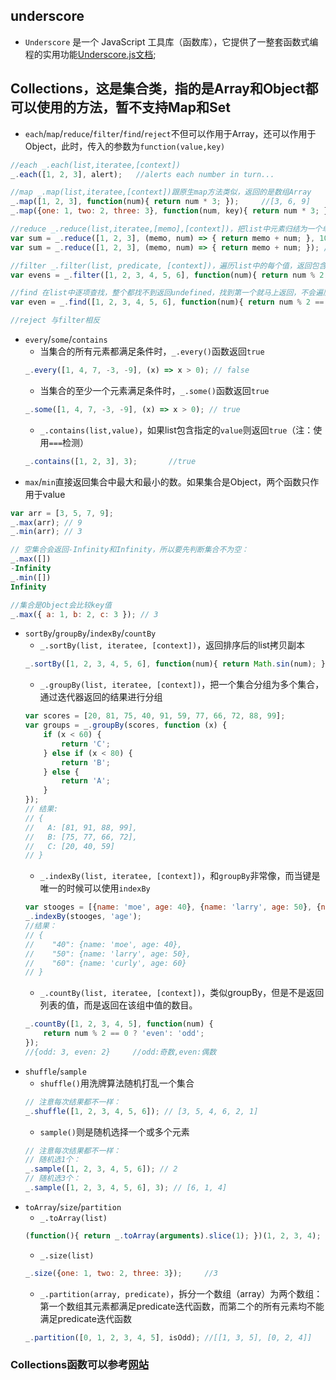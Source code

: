 ## underscore
- `Underscore` 是一个 JavaScript 工具库（函数库），它提供了一整套函数式编程的实用功能[Underscore.js文档](http://underscorejs.org);

## Collections，这是集合类，指的是Array和Object都可以使用的方法，暂不支持Map和Set
- `each`/`map`/`reduce`/`filter`/`find`/`reject`不但可以作用于Array，还可以作用于Object，此时，传入的参数为`function(value,key)`
```javascript
//each _.each(list,iteratee,[context])
_.each([1, 2, 3], alert);   //alerts each number in turn...

//map _.map(list,iteratee,[context])跟原生map方法类似，返回的是数组Array
_.map([1, 2, 3], function(num){ return num * 3; });     //[3, 6, 9]
_.map({one: 1, two: 2, three: 3}, function(num, key){ return num * 3; }); //[3, 6, 9]

//reduce _.reduce(list,iteratee,[memo],[context])，把list中元素归结为一个单独的数值。若没有memo传递给reduce的初始调用，第一个元素将取代传递给列表中下一个元素调用函数的memo参数。
var sum = _.reduce([1, 2, 3], (memo, num) => { return memo + num; }, 10); //16
var sum = _.reduce([1, 2, 3], (memo, num) => { return memo + num; }); //6

//filter _.filter(list, predicate, [context])，遍历list中的每个值，返回包含所有通过predicate真值检测的元素值。
var evens = _.filter([1, 2, 3, 4, 5, 6], function(num){ return num % 2 == 0; }); //[2, 4, 6]

//find 在list中逐项查找，整个都找不到返回undefined，找到第一个就马上返回，不会遍历整个   list
var even = _.find([1, 2, 3, 4, 5, 6], function(num){ return num % 2 == 0; }); //2

//reject 与filter相反
```
- `every`/`some`/`contains`
    - 当集合的所有元素都满足条件时，`_.every()`函数返回`true`
    ```javascript
    _.every([1, 4, 7, -3, -9], (x) => x > 0); // false
    ```
    - 当集合的至少一个元素满足条件时，`_.some()`函数返回`true`
    ```javascript
    _.some([1, 4, 7, -3, -9], (x) => x > 0); // true
    ```
    - `_.contains(list,value)`，如果list包含指定的`value`则返回`true`（注：使用`===`检测）
    ```javascript
    _.contains([1, 2, 3], 3);       //true
    ```
- `max`/`min`直接返回集合中最大和最小的数。如果集合是Object，两个函数只作用于value
```javascript
var arr = [3, 5, 7, 9];
_.max(arr); // 9
_.min(arr); // 3

// 空集合会返回-Infinity和Infinity，所以要先判断集合不为空：
_.max([])
-Infinity
_.min([])
Infinity

//集合是Object会比较key值
_.max({ a: 1, b: 2, c: 3 }); // 3   
```
- `sortBy`/`groupBy`/`indexBy`/`countBy`
    - `_.sortBy(list, iteratee, [context])`，返回排序后的list拷贝副本
    ```javascript
    _.sortBy([1, 2, 3, 4, 5, 6], function(num){ return Math.sin(num); });   //[5, 4, 6, 3, 1, 2]
    ```
    - `_.groupBy(list, iteratee, [context])`，把一个集合分组为多个集合，通过迭代器返回的结果进行分组
    ```javascript
    var scores = [20, 81, 75, 40, 91, 59, 77, 66, 72, 88, 99];
    var groups = _.groupBy(scores, function (x) {
        if (x < 60) {
            return 'C';
        } else if (x < 80) {
            return 'B';
        } else {
            return 'A';
        }
    });
    // 结果:
    // {
    //   A: [81, 91, 88, 99],
    //   B: [75, 77, 66, 72],
    //   C: [20, 40, 59]
    // }
    ```
    - `_.indexBy(list, iteratee, [context])`，和`groupBy`非常像，而当键是唯一的时候可以使用`indexBy`
    ```javascript
    var stooges = [{name: 'moe', age: 40}, {name: 'larry', age: 50}, {name: 'curly', age: 60}];
    _.indexBy(stooges, 'age');
    //结果：
    // {
    //    "40": {name: 'moe', age: 40},
    //    "50": {name: 'larry', age: 50},
    //    "60": {name: 'curly', age: 60}
    // }
    ```
    - `_.countBy(list, iteratee, [context])`，类似groupBy，但是不是返回列表的值，而是返回在该组中值的数目。
    ```javascript
    _.countBy([1, 2, 3, 4, 5], function(num) {
        return num % 2 == 0 ? 'even': 'odd';
    });
    //{odd: 3, even: 2}     //odd:奇数,even:偶数
    ```
- `shuffle`/`sample`
    - `shuffle()`用洗牌算法随机打乱一个集合
    ```javascript
    // 注意每次结果都不一样：
    _.shuffle([1, 2, 3, 4, 5, 6]); // [3, 5, 4, 6, 2, 1]
    ```
    - `sample()`则是随机选择一个或多个元素
    ```javascript
    // 注意每次结果都不一样：
    // 随机选1个：
    _.sample([1, 2, 3, 4, 5, 6]); // 2
    // 随机选3个：
    _.sample([1, 2, 3, 4, 5, 6], 3); // [6, 1, 4]
    ```
- `toArray`/`size`/`partition`
    - `_.toArray(list)`
    ```javascript
    (function(){ return _.toArray(arguments).slice(1); })(1, 2, 3, 4); //[2,3,4]
    ```
    - `_.size(list)`
    ```javascript
    _.size({one: 1, two: 2, three: 3});     //3
    ```
    - `_.partition(array, predicate)`，拆分一个数组（array）为两个数组：第一个数组其元素都满足predicate迭代函数，而第二个的所有元素均不能满足predicate迭代函数
    ```javascript
    _.partition([0, 1, 2, 3, 4, 5], isOdd); //[[1, 3, 5], [0, 2, 4]]        //isOdd是否是奇数
    ```
### Collections函数可以参考[网站](http://underscorejs.org/#collections)